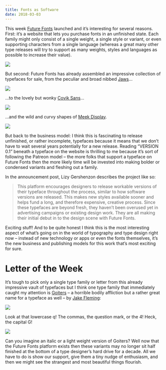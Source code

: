 ```yaml
---
title: Fonts as Software
date: 2018-03-03
---
```


This week [Future Fonts](https://www.futurefonts.xyz/) launched and it’s interesting for several reasons. First: it’s a website that lets you purchase fonts in an unfinished state. Each family might only consist of a single weight, a single style or variant, or even supporting characters from a single language (whereas a great many other type releases will try to support as many weights, styles and languages as possible to increase their value).

![](https://buttondown.s3.us-west-2.amazonaws.com/images/ce157de6-05d0-41e4-b390-f2d0eeea59cc.png)

But second: Future Fonts has already assembled an impressive collection of typefaces for sale, from the peculiar and broad nibbed [Jaws](https://www.futurefonts.xyz/erik-marinovich/jaws)...

![](https://buttondown.s3.us-west-2.amazonaws.com/images/6df46611-a7c9-4d40-98d3-72a05cea5620.png)

...to the lovely but wonky [Covik Sans](https://www.futurefonts.xyz/ohno/covik-sans-mono)...

![](https://buttondown.s3.us-west-2.amazonaws.com/images/5f964d61-e38b-44e1-8366-2f7aa6050247.png)

...and the wild and curvy shapes of [Meek Display](https://www.futurefonts.xyz/ryan-bugden/meekdisplay).

![](https://buttondown.s3.us-west-2.amazonaws.com/images/68ced4ca-ee55-4387-af6c-eb94cf9bbc84.jpg)

But back to the business model: I think this is fascinating to release unfinished, or rather incomplete, typefaces because it means that we don’t have to wait several years potentially for a new release. Reading “VERSION 0.1” beneath a typeface on the website is thrilling to me because it’s sort of following the Patreon model – the more folks that support a typeface on Future Fonts then the more likely time will be invested into making bolder or condensed variants and fleshing out a family.

In the announcement post, Lizy Gershenzon describes the project like so:

> This platform encourages designers to release workable versions of their typeface throughout the process, similar to how software versions are released. This makes new styles available sooner and helps fund a long, and therefore expensive, creative process. Since these typefaces are beyond fresh, they haven’t been overused yet in advertising campaigns or existing design work. They are all making their initial debut in to the design scene with Future Fonts.

Exciting stuff! And to be quite honest I think this is the most interesting aspect of what’s going on in the world of typography and type design right now – instead of new technology or apps or even the fonts themselves, it’s the new business and publishing models for this work that’s most exciting for sure.

# Letter of the Week

It’s tough to pick only a single type family or letter from this already impressive vault of typefaces but I think one type family that immediately caught my attention is [Goiters](https://www.futurefonts.xyz/jake-fleming/goiters?tab=notes) – a horrible bodily affliction but a rather great name for a typeface as well – by [Jake Fleming](https://twitter.com/jakeflem?lang=en):

![](https://buttondown.s3.us-west-2.amazonaws.com/images/b02c0fac-b1a2-4c0a-8ad1-7f6d27751ee3.png)

Look at that lowercase q! The commas, the question mark, or the 4! Heck, the capital G!

![](https://buttondown.s3.us-west-2.amazonaws.com/images/8cca43e0-9e20-4613-b9ab-91fee1bcbea0.png)

Can you imagine an italic or a light weight version of Goiters? Well now that the Future Fonts platform exists then these variants may no longer sit half finished at the bottom of a type designer’s hard drive for a decade. All we have to do is show our support, give them a tiny nudge of enthusiasm, and then we might see the strangest and most beautiful things flourish.
